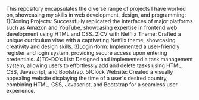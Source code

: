 This repository encapsulates the diverse range of projects I have worked on, showcasing my skills in web development, design, and programming:
1)Cloning Projects: Successfully replicated the interfaces of major platforms such as Amazon and YouTube, showcasing expertise in frontend web development using HTML and CSS.
2)CV with Netflix Theme: Crafted a unique curriculum vitae with a captivating Netflix theme, showcasing creativity and design skills.
3)Login-form: Implemented a user-friendly register and login system, providing secure access upon entering credentials.
4)TO-DO’s List: Designed and implemented a task management system, allowing users to effortlessly add and delete tasks using HTML, CSS, Javascript, and Bootstrap.
5)Clock Website: Created a visually appealing website displaying the time of a user's desired country, combining HTML, CSS, Javascript, and Bootstrap for a seamless user experience.
